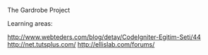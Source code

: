 The Gardrobe Project


Learning areas:


http://www.webteders.com/blog/detay/CodeIgniter-Egitim-Seti/44
http://net.tutsplus.com/
http://ellislab.com/forums/
